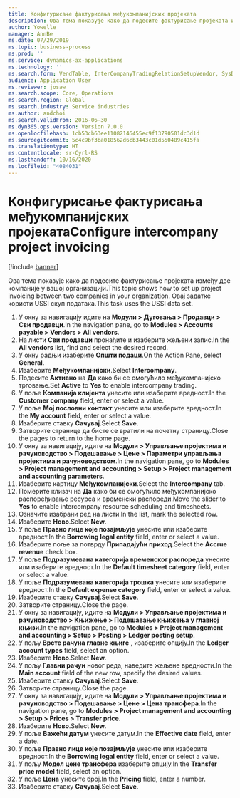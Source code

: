```yaml
---
title: Конфигурисање фактурисања међукомпанијских пројеката
description: Ова тема показује како да подесите фактурисање пројеката између две компаније у вашој организацији.
author: Yowelle
manager: AnnBe
ms.date: 07/29/2019
ms.topic: business-process
ms.prod: ''
ms.service: dynamics-ax-applications
ms.technology: ''
ms.search.form: VendTable, InterCompanyTradingRelationSetupVendor, SysDataAreaSelectLookup, ProjParameters, ProjPosting, ProjTransferPrice
audience: Application User
ms.reviewer: josaw
ms.search.scope: Core, Operations
ms.search.region: Global
ms.search.industry: Service industries
ms.author: andchoi
ms.search.validFrom: 2016-06-30
ms.dyn365.ops.version: Version 7.0.0
ms.openlocfilehash: 1cb53cb63ee11082146455ec9f13790501dc3d1d
ms.sourcegitcommit: 5c4c9bf3ba018562d6cb3443c01d550489c415fa
ms.translationtype: HT
ms.contentlocale: sr-Cyrl-RS
ms.lasthandoff: 10/16/2020
ms.locfileid: "4084031"
---
```

# <a name="configure-intercompany-project-invoicing"></a><span data-ttu-id="74e1b-103">Конфигурисање фактурисања међукомпанијских пројеката</span><span class="sxs-lookup"><span data-stu-id="74e1b-103">Configure intercompany project invoicing</span></span>

[!include [banner](../../includes/banner.md)]

<span data-ttu-id="74e1b-104">Ова тема показује како да подесите фактурисање пројеката између две компаније у вашој организацији.</span><span class="sxs-lookup"><span data-stu-id="74e1b-104">This topic shows how to set up project invoicing between two companies in your organization.</span></span> <span data-ttu-id="74e1b-105">Овај задатке користи USSI скуп података.</span><span class="sxs-lookup"><span data-stu-id="74e1b-105">This task uses the USSI data set.</span></span>

1. <span data-ttu-id="74e1b-106">У окну за навигацију идите на **Модули > Дуговања > Продавци > Сви продавци**.</span><span class="sxs-lookup"><span data-stu-id="74e1b-106">In the navigation pane, go to **Modules > Accounts payable > Vendors > All vendors**.</span></span>
2. <span data-ttu-id="74e1b-107">На листи **Сви продавци** пронађите и изаберите жељени запис.</span><span class="sxs-lookup"><span data-stu-id="74e1b-107">In the **All vendors** list, find and select the desired record.</span></span>
3. <span data-ttu-id="74e1b-108">У окну радњи изаберите **Општи подаци**.</span><span class="sxs-lookup"><span data-stu-id="74e1b-108">On the Action Pane, select **General**.</span></span>
4. <span data-ttu-id="74e1b-109">Изаберите **Међукомпанијски**.</span><span class="sxs-lookup"><span data-stu-id="74e1b-109">Select **Intercompany**.</span></span>
5. <span data-ttu-id="74e1b-110">Подесите **Активно** на **Да** како би се омогућило међукомпанијско трговање.</span><span class="sxs-lookup"><span data-stu-id="74e1b-110">Set **Active** to **Yes** to enable intercompany trading.</span></span>
6. <span data-ttu-id="74e1b-111">У поље **Компанија клијента** унесите или изаберите вредност.</span><span class="sxs-lookup"><span data-stu-id="74e1b-111">In the **Customer company** field, enter or select a value.</span></span>
7. <span data-ttu-id="74e1b-112">У поље **Мој пословни контакт** унесите или изаберите вредност.</span><span class="sxs-lookup"><span data-stu-id="74e1b-112">In the **My account** field, enter or select a value.</span></span>
8. <span data-ttu-id="74e1b-113">Изаберите ставку **Сачувај**.</span><span class="sxs-lookup"><span data-stu-id="74e1b-113">Select **Save**.</span></span>
9. <span data-ttu-id="74e1b-114">Затворите странице да бисте се вратили на почетну страницу.</span><span class="sxs-lookup"><span data-stu-id="74e1b-114">Close the pages to return to the home page.</span></span>
10. <span data-ttu-id="74e1b-115">У окну за навигацију, идите на **Модули > Управљање пројектима и рачуноводство > Подешавање > Цене > Параметри управљања пројектима и рачуноводством**.</span><span class="sxs-lookup"><span data-stu-id="74e1b-115">In the navigation pane, go to **Modules > Project management and accounting > Setup > Project management and accounting parameters**.</span></span>
11. <span data-ttu-id="74e1b-116">Изаберите картицу **Међукомпанијски**.</span><span class="sxs-lookup"><span data-stu-id="74e1b-116">Select the **Intercompany** tab.</span></span>
12. <span data-ttu-id="74e1b-117">Померите клизач на **Да** како би се омогућило међукомпанијско распоређивање ресурса и временски распореди.</span><span class="sxs-lookup"><span data-stu-id="74e1b-117">Move the slider to **Yes** to enable intercompany resource scheduling and timesheets.</span></span>
13. <span data-ttu-id="74e1b-118">Означите изабрани ред на листи.</span><span class="sxs-lookup"><span data-stu-id="74e1b-118">In the list, mark the selected row.</span></span>
14. <span data-ttu-id="74e1b-119">Изаберите **Ново**.</span><span class="sxs-lookup"><span data-stu-id="74e1b-119">Select **New**.</span></span>
15. <span data-ttu-id="74e1b-120">У поље **Правно лице које позајмљује** унесите или изаберите вредност.</span><span class="sxs-lookup"><span data-stu-id="74e1b-120">In the **Borrowing legal entity** field, enter or select a value.</span></span>
16. <span data-ttu-id="74e1b-121">Изаберите поље за потврду **Припадајући приход**.</span><span class="sxs-lookup"><span data-stu-id="74e1b-121">Select the **Accrue revenue** check box.</span></span>
17. <span data-ttu-id="74e1b-122">У поље **Подразумевана категорија временског распореда** унесите или изаберите вредност.</span><span class="sxs-lookup"><span data-stu-id="74e1b-122">In the **Default timesheet category** field, enter or select a value.</span></span>
18. <span data-ttu-id="74e1b-123">У поље **Подразумевана категорија трошка** унесите или изаберите вредност.</span><span class="sxs-lookup"><span data-stu-id="74e1b-123">In the **Default expense category** field, enter or select a value.</span></span>
19. <span data-ttu-id="74e1b-124">Изаберите ставку **Сачувај**.</span><span class="sxs-lookup"><span data-stu-id="74e1b-124">Select **Save**.</span></span>
20. <span data-ttu-id="74e1b-125">Затворите страницу.</span><span class="sxs-lookup"><span data-stu-id="74e1b-125">Close the page.</span></span>
21. <span data-ttu-id="74e1b-126">У окну за навигацију, идите на **Модули > Управљање пројектима и рачуноводство > Књижење > Подешавање књижења у главној књизи**.</span><span class="sxs-lookup"><span data-stu-id="74e1b-126">In the navigation pane, go to **Modules > Project management and accounting > Setup > Posting > Ledger posting setup**.</span></span>
22. <span data-ttu-id="74e1b-127">У пољу **Врсте рачуна главне књиге** , изаберите опцију.</span><span class="sxs-lookup"><span data-stu-id="74e1b-127">In the **Ledger account types** field, select an option.</span></span>
23. <span data-ttu-id="74e1b-128">Изаберите **Ново**.</span><span class="sxs-lookup"><span data-stu-id="74e1b-128">Select **New**.</span></span>
24. <span data-ttu-id="74e1b-129">У пољу **Главни рачун** новог реда, наведите жељене вредности.</span><span class="sxs-lookup"><span data-stu-id="74e1b-129">In the **Main account** field of the new row, specify the desired values.</span></span>
25. <span data-ttu-id="74e1b-130">Изаберите ставку **Сачувај**.</span><span class="sxs-lookup"><span data-stu-id="74e1b-130">Select **Save**.</span></span>
26. <span data-ttu-id="74e1b-131">Затворите страницу.</span><span class="sxs-lookup"><span data-stu-id="74e1b-131">Close the page.</span></span>
27. <span data-ttu-id="74e1b-132">У окну за навигацију, идите на **Модули > Управљање пројектима и рачуноводство > Подешавање > Цене > Цена трансфера**.</span><span class="sxs-lookup"><span data-stu-id="74e1b-132">In the navigation pane, go to **Modules > Project management and accounting > Setup > Prices > Transfer price**.</span></span>
28. <span data-ttu-id="74e1b-133">Изаберите **Ново**.</span><span class="sxs-lookup"><span data-stu-id="74e1b-133">Select **New**.</span></span>
29. <span data-ttu-id="74e1b-134">У поље **Важећи датум** унесите датум.</span><span class="sxs-lookup"><span data-stu-id="74e1b-134">In the **Effective date** field, enter a date.</span></span>
30. <span data-ttu-id="74e1b-135">У поље **Правно лице које позајмљује** унесите или изаберите вредност.</span><span class="sxs-lookup"><span data-stu-id="74e1b-135">In the **Borrowing legal entity** field, enter or select a value.</span></span>
31. <span data-ttu-id="74e1b-136">У пољу **Модел цене трансфера** изаберите опцију.</span><span class="sxs-lookup"><span data-stu-id="74e1b-136">In the **Transfer price model** field, select an option.</span></span>
32. <span data-ttu-id="74e1b-137">У поље **Цена** унесите број.</span><span class="sxs-lookup"><span data-stu-id="74e1b-137">In the **Pricing** field, enter a number.</span></span>
33. <span data-ttu-id="74e1b-138">Изаберите ставку **Сачувај**.</span><span class="sxs-lookup"><span data-stu-id="74e1b-138">Select **Save**.</span></span>

